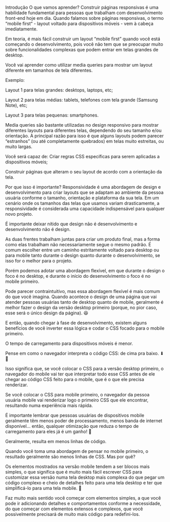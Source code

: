 Introdução
O que vamos aprender?
Construir páginas responsivas é uma habilidade fundamental para pessoas que trabalham com desenvolvimento front-end hoje em dia. Quando falamos sobre páginas responsivas, o termo “mobile first“ - layout voltado para dispositivos móveis - vem à cabeça imediatamente.

Em teoria, é mais fácil construir um layout “mobile first” quando você está começando o desenvolvimento, pois você não tem que se preocupar muito sobre funcionalidades complexas que podem entrar em telas grandes de desktop.

Você vai aprender como utilizar media queries para mostrar um layout diferente em tamanhos de tela diferentes.

Exemplo:

Layout 1 para telas grandes: desktops, laptops, etc;

Layout 2 para telas médias: tablets, telefones com tela grande (Samsung Note), etc;

Layout 3 para telas pequenas: smartphones.

Media queries são bastante utilizadas no design responsivo para mostrar diferentes layouts para diferentes telas, dependendo do seu tamanho e/ou orientação. A principal razão para isso é que alguns layouts podem parecer “estranhos” (ou até completamente quebrados) em telas muito estreitas, ou muito largas.

Você será capaz de:
Criar regras CSS específicas para serem aplicadas a dispositivos móveis;

Construir páginas que alteram o seu layout de acordo com a orientação da tela.

Por que isso é importante?
Responsividade é uma abordagem de design e desenvolvimento para criar layouts que se adaptam ao ambiente da pessoa usuária conforme o tamanho, orientação e plataforma da sua tela. Em um cenário onde os tamanhos das telas que usamos variam drasticamente, a responsividade é considerada uma capacidade indispensável para qualquer novo projeto.

É importante deixar nítido que design não é desenvolvimento e desenvolvimento não é design.

As duas frentes trabalham juntas para criar um produto final, mas a forma como elas trabalham não necessariamente segue o mesmo padrão. É comum escolher entre um caminho estritamente voltado para desktop ou para mobile tanto durante o design quanto durante o desenvolvimento, se isso for o melhor para o projeto.

Porém podemos adotar uma abordagem flexível, em que durante o design o foco é no desktop, e durante o início do desenvolvimento o foco é no mobile primeiro.

Pode parecer contraintuitivo, mas essa abordagem flexível é mais comum do que você imagina. Quando acontece o design de uma página que vai atender pessoas usuárias tanto de desktop quanto de mobile, geralmente é melhor fazer o design da versão desktop primeiro (porque, no pior caso, esse será o único design da página). 😆

E então, quando chegar à fase de desenvolvimento, existem alguns benefícios de você inverter essa lógica e codar o CSS focado para o mobile primeiro.

O tempo de carregamento para dispositivos móveis é menor.

Pense em como o navegador interpreta o código CSS: de cima pra baixo. ⬇ 🤔

Isso significa que, se você colocar o CSS para a versão desktop primeiro, o navegador do mobile vai ter que interpretar todo esse CSS antes de ele chegar ao código CSS feito para o mobile, que é o que ele precisa renderizar.

Se você colocar o CSS para mobile primeiro, o navegador da pessoa usuária mobile vai renderizar logo o primeiro CSS que ele encontrar, resultando numa experiência mais rápida.

É importante lembrar que pessoas usuárias de dispositivos mobile geralmente têm menos poder de processamento, menos banda de internet disponível… então, qualquer otimização que reduza o tempo de carregamento para eles já é um ganho! 🏅

Geralmente, resulta em menos linhas de código.

Quando você toma uma abordagem de pensar no mobile primeiro, o resultado geralmente são menos linhas de CSS. Mas por quê?

Os elementos mostrados na versão mobile tendem a ser blocos mais simples, o que significa que é muito mais fácil escrever CSS para customizar essa versão numa tela desktop mais complexa do que pegar um código complexo e cheio de detalhes feito para uma tela desktop e ter que simplificá-lo para uma tela mobile. 🧠

Faz muito mais sentido você começar com elementos simples, a que você pode ir adicionando detalhes e comportamentos conforme a necessidade, do que começar com elementos extensos e complexos, que você possivelmente precisará de muito mais código para redefini-los.